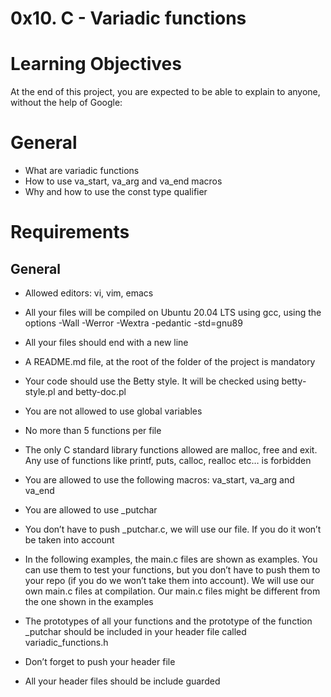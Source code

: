 # 0x10. C - Variadic functions
# Learning Objectives
At the end of this project, you are expected to be able to explain to anyone, without the help of Google:

# General
* What are variadic functions
* How to use va_start, va_arg and va_end macros
* Why and how to use the const type qualifier
# Requirements
## General

* Allowed editors: vi, vim, emacs

* All your files will be compiled on Ubuntu 20.04 LTS using gcc, using the options -Wall -Werror -Wextra -pedantic -std=gnu89

* All your files should end with a new line

* A README.md file, at the root of the folder of the project is mandatory

* Your code should use the Betty style. It will be checked using betty-style.pl and betty-doc.pl

* You are not allowed to use global variables

* No more than 5 functions per file

* The only C standard library functions allowed are malloc, free and exit. Any use of functions like printf, puts, calloc, realloc etc… is forbidden

* You are allowed to use the following macros: va_start, va_arg and va_end

* You are allowed to use _putchar

* You don’t have to push _putchar.c, we will use our file. If you do it won’t be taken into account

* In the following examples, the main.c files are shown as examples. You can use them to test your functions, but you don’t have to push them to your repo (if you do we won’t take them into account). We will use our own main.c files at compilation. Our main.c files might be different from the one shown in the examples

* The prototypes of all your functions and the prototype of the function _putchar should be included in your header file called variadic_functions.h

* Don’t forget to push your header file

* All your header files should be include guarded